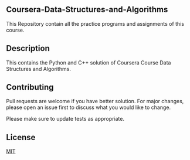 ## Coursera-Data-Structures-and-Algorithms
This Repository contain all the practice programs and assignments of this course.

## Description
This contains the Python and C++ solution of Coursera Course Data Structures and Algorithms.

## Contributing
Pull requests are welcome if you have better solution. For major changes, please open an issue first to discuss what you would like to change.

Please make sure to update tests as appropriate.

## License
[MIT](https://choosealicense.com/licenses/mit/)
